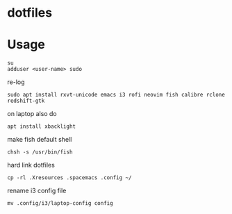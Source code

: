 # dotfiles

# Usage
```
su
adduser <user-name> sudo
```
re-log
```
sudo apt install rxvt-unicode emacs i3 rofi neovim fish calibre rclone redshift-gtk
```
on laptop also do
```
apt install xbacklight
```
make fish default shell
```
chsh -s /usr/bin/fish
```
hard link dotfiles
```
cp -rl .Xresources .spacemacs .config ~/
```
rename i3 config file
```
mv .config/i3/laptop-config config
```
